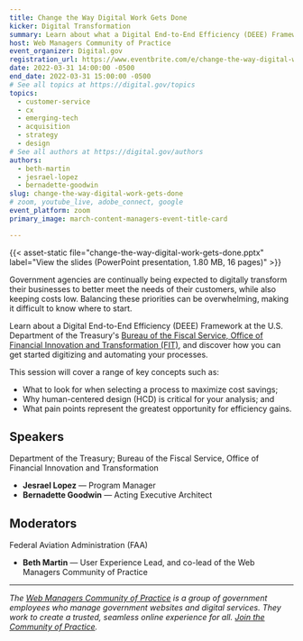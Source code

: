 ```yaml
---
title: Change the Way Digital Work Gets Done
kicker: Digital Transformation
summary: Learn about what a Digital End-to-End Efficiency (DEEE) Framework is and how you can get started digitizing and automating your digital processes.
host: Web Managers Community of Practice
event_organizer: Digital.gov
registration_url: https://www.eventbrite.com/e/change-the-way-digital-work-gets-done-tickets-298325949947
date: 2022-03-31 14:00:00 -0500
end_date: 2022-03-31 15:00:00 -0500
# See all topics at https://digital.gov/topics
topics:
  - customer-service
  - cx
  - emerging-tech
  - acquisition
  - strategy
  - design
# See all authors at https://digital.gov/authors
authors:
  - beth-martin
  - jesrael-lopez
  - bernadette-goodwin
slug: change-the-way-digital-work-gets-done
# zoom, youtube_live, adobe_connect, google
event_platform: zoom
primary_image: march-content-managers-event-title-card

---
```


{{< asset-static file="change-the-way-digital-work-gets-done.pptx" label="View the slides (PowerPoint presentation, 1.80 MB, 16 pages)" >}}

Government agencies are continually being expected to digitally transform their businesses to better meet the needs of their customers, while also keeping costs low. Balancing these priorities can be overwhelming, making it difficult to know where to start.

Learn about a Digital End-to-End Efficiency (DEEE) Framework at the U.S. Department of the Treasury's [Bureau of the Fiscal Service, Office of Financial Innovation and Transformation (FIT)](https://fiscal.treasury.gov/fit), and discover how you can get started digitizing and automating your processes.

This session will cover a range of key concepts such as:

* What to look for when selecting a process to maximize cost savings;
* Why human-centered design (HCD) is critical for your analysis; and
* What pain points represent the greatest opportunity for efficiency gains.

## Speakers

Department of the Treasury; Bureau of the Fiscal Service, Office of Financial Innovation and Transformation

* **Jesrael Lopez** — Program Manager
* **Bernadette Goodwin** — Acting Executive Architect

## Moderators

Federal Aviation Administration (FAA)

* **Beth Martin** — User Experience Lead, and co-lead of the Web Managers Community of Practice

---

_The [Web Managers Community of Practice](https://digital.gov/communities/web-content-managers/) is a group of government employees who manage government websites and digital services. They work to create a trusted, seamless online experience for all. [Join the Community of Practice](https://digital.gov/communities/web-content-managers/)._
